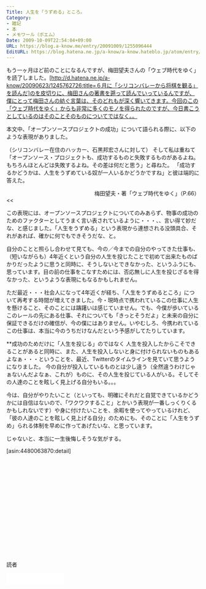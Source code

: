 ```yaml
---
Title: 人生を「うずめる」ところ。
Category:
- 雑記
- 本
- メモワール（ポエム）
Date: 2009-10-09T22:54:04+09:00
URL: https://blog.a-know.me/entry/20091009/1255096444
EditURL: https://blog.hatena.ne.jp/a-know/a-know.hateblo.jp/atom/entry/12921228815727979941
---
```


もう一ヶ月ほど前のことになるんですが、梅田望夫さんの「ウェブ時代をゆく」を読了しました。[http://d.hatena.ne.jp/a-know/20090623/1245762726:title=６月に「シリコンバレーから将棋を観る」を読んだ]のを皮切りに、梅田さんの著書を遡って読んでいっているんですが、僕にとって梅田さんの紡ぐ言葉は、そのどれもが深く響いてきます。今回のこの「ウェブ時代をゆく」からも非常に多くのモノを得られたのですが、今日書こうとしているのはそのことそのものについてではなく。。

本文中、「オープンソースプロジェクトの成功」について語られる際に、以下のような表現がありました。

>>
（シリコンバレー在住のハッカー、石黒邦宏さんに対して）
そして私は重ねて「オープンソース・プロジェクトも、成功するものと失敗するものがあるよね。もちろんほとんどは失敗するよね。その差は何だと思う」と尋ねた。
「成功するかどうかは、人生をうずめている奴が一人いるかどうかですね」と彼は端的に答えた。
<div align=right>梅田望夫・著「ウェブ時代をゆく」（P.66）</div>
<<

この表現には、オープンソースプロジェクトについてのみあらず、物事の成功のためのファクターとしてうまく言い表されているように・・・、、言い得て妙だな、と感じました。「人生をうずめる」という表現から連想される没頭具合、それがあれば、確かに何でもできそうだな、と。

自分のことと照らし合わせて見ても、今の／今までの自分のやってきた仕事も、（短いながらも）4年近くという自分の人生を投じたことで初めて出来たものばかりだったように思うと同時に、そうしないとできなかった、というふうにも、思っています。目の前の仕事をこなすためには、否応無しに人生を投じざるを得なかった、というような表現にもなるかもしれません。

ただ最近・・・社会人になって4年近くが経ち、「人生をうずめるところ」について再考する時間が増えてきました。今・現時点で携われているこの仕事に人生を懸けること、そのことには躊躇いは感じていません。でも、今僕が歩いているこのレールの先にある仕事、それについても「きっとそうだよ」と未来の自分に保証できるだけの確信が、今の僕にはありません。いやむしろ、今携われているこの仕事は、本当に今のうちだけなんだという予感がしてたりしています。


**成功のためだけに「人生を投じる」のではなく
人生を投入したからこそできることがあると同時に、また、人生を投入しないと身に付けられないものもあるよなぁ・・・ということを、最近、Twitterのタイムラインを見ていて思うようになりました。
今の自分が投入しているものとは少し違う（全然違うわけじゃぁないんだよなぁ、これが）ものに、その人生を投じている人がいる。そしてその人達のことを眩しく見上げる自分もいる。。。

今は、自分がやりたいこと（といっても、明確にそれだと自覚できているかどうかには自信はないので、「ワクワクすること」とかいう表現が一番しっくりくるかもしれないです）や身に付けたいことを、余暇を使ってやっているけれど、「彼の人達のことを眩しく見上げる自分」のためにも、そのことに「人生をうずめ」られる体制を早めに作ってあげたいな、と思っています。


じゃないと、本当に一生後悔しそうな気がする。


[asin:4480063870:detail]



<script async src="//pagead2.googlesyndication.com/pagead/js/adsbygoogle.js"></script>
<!-- article-bottom2 -->
<ins class="adsbygoogle"
     style="display:inline-block;width:300px;height:250px"
     data-ad-client="ca-pub-3463034538369189"
     data-ad-slot="5274552934"></ins>
<script>
(adsbygoogle = window.adsbygoogle || []).push({});
</script>
読者

<iframe src="//blog.hatena.ne.jp/a-know/a-know.hateblo.jp/subscribe/iframe" allowtransparency="true" frameborder="0" scrolling="no" width="150" height="28"></iframe>


<script src="https://moshi-moshi.moshimo.works/moshimoshi/a_know_blog/20091009-1255096444?title=%E4%BA%BA%E7%94%9F%E3%82%92%E3%80%8C%E3%81%86%E3%81%9A%E3%82%81%E3%82%8B%E3%80%8D%E3%81%A8%E3%81%93%E3%82%8D%E3%80%82"></script>
